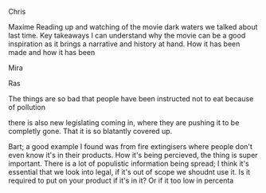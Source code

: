 Chris 


Maxime
Reading up and watching of the movie dark waters we talked about last time. Key takeaways I can understand why the movie can be a good inspiration as it brings a narrative and history at hand. How it has been made and how it has been 

Mira

Ras

The things are so bad that people have been instructed not to eat because of pollution

there is also new legislating coming in, where they are pushing it to be completly gone.
That it is so blatantly covered up. 

Bart;
a good example I found was from fire extingisers where people don't even know it's in their products.
How it's being percieved, the thing is super important. 
There is a lot of populistic information being spread; I think it's essential that we look into legal, if it's out of scope we shoudnt use it.
Is it required to put on your product if it's in it?
Or if it too low in percenta
<!--stackedit_data:
eyJoaXN0b3J5IjpbMTQzMzQ3NTY3NCwyNDUyMzQ3MzJdfQ==
-->